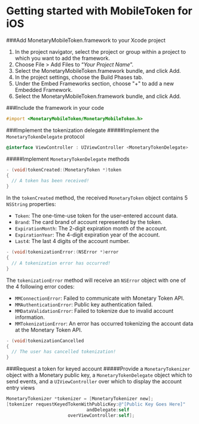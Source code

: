 # Getting started with MobileToken for iOS

###Add MonetaryMobileToken.framework to your Xcode project
1. In the project navigator, select the project or group within a project to which you want to add the framework.
2. Choose File > Add Files to “*Your Project Name*”.
3. Select the MonetaryMobileToken.framework bundle, and click Add.
4. In the project settings, choose the Build Phases tab.
5. Under the Embed Frameworks section, choose "+" to add a new Embedded Framework.
6. Select the MonetaryMobileToken.framework bundle, and click Add.

###Include the framework in your code
```objective-c
#import <MonetaryMobileToken/MonetaryMobileToken.h>
```

###Implement the tokenization delegate
#####Implement the `MonetaryTokenDelegate` protocol
```objective-c
@interface ViewController : UIViewController <MonetaryTokenDelegate>
```
#####Implement `MonetaryTokenDelegate` methods
```objective-c
- (void)tokenCreated:(MonetaryToken *)token
{
  // A token has been received!
}
```

In the `tokenCreated` method, the received `MonetaryToken` object contains 5 `NSString` properties:  
* `Token`: The one-time-use token for the user-entered account data.
* `Brand`: The card brand of account represented by the token.
* `ExpirationMonth`: The 2-digit expiration month of the account.
* `ExpirationYear`: The 4-digit expiration year of the account.
* `Last4`: The last 4 digits of the account number.

```objective-c
- (void)tokenizationError:(NSError *)error
{
  // A tokenization error has occurred!
}
```
The `tokenizationError` method will receive an `NSError` object with one of the 4 following error codes:
* `MMConnectionError`: Failed to communicate with Monetary Token API.
* `MMAuthenticationError`: Public key authentication failed.
* `MMDataValidationError`: Failed to tokenize due to invalid account information.
* `MMTokenizationError`: An error has occurred tokenizing the account data at the Monetary Token API.
```objective-c
- (void)tokenizationCancelled
{
  // The user has cancelled tokenization!
}
```

###Request a token for keyed account
#####Provide a `MonetaryTokenizer` object with a Monetary public key, a `MonetaryTokenDelegate` object which to send events, and a `UIViewController` over which to display the account entry views
```objective-c
MonetaryTokenizer *tokenizer = [MonetaryTokenizer new];
[tokenizer requestKeyedTokenWithPublicKey:@"[Public Key Goes Here]"
                              andDelegate:self
                       overViewController:self];
```
